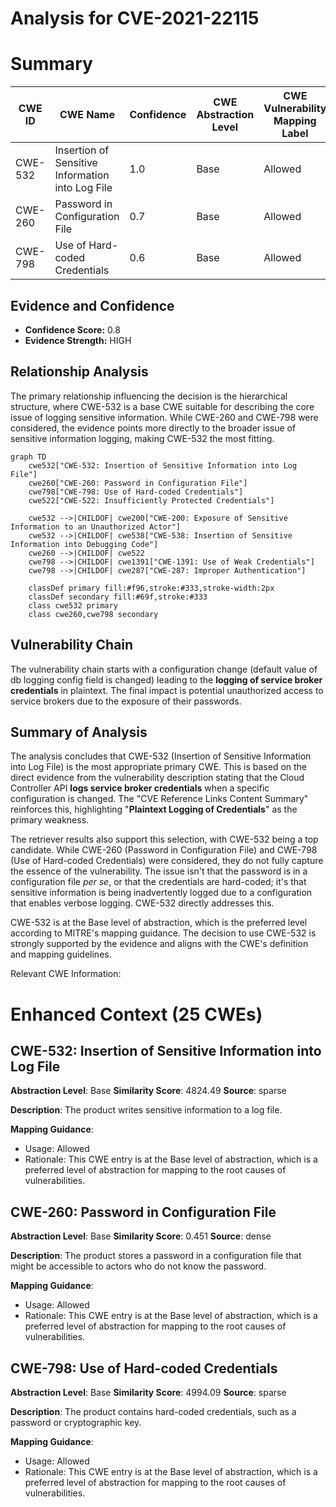 # Analysis for CVE-2021-22115

# Summary
| CWE ID | CWE Name | Confidence | CWE Abstraction Level | CWE Vulnerability Mapping Label | CWE-Vulnerability Mapping Notes |
|---|---|---|---|---|---|
| CWE-532 | Insertion of Sensitive Information into Log File | 1.0 | Base | Allowed | Primary CWE |
| CWE-260 | Password in Configuration File | 0.7 | Base | Allowed | Secondary Candidate |
| CWE-798 | Use of Hard-coded Credentials | 0.6 | Base | Allowed | Secondary Candidate |

## Evidence and Confidence

*   **Confidence Score:** 0.8
*   **Evidence Strength:** HIGH

## Relationship Analysis
The primary relationship influencing the decision is the hierarchical structure, where CWE-532 is a base CWE suitable for describing the core issue of logging sensitive information. While CWE-260 and CWE-798 were considered, the evidence points more directly to the broader issue of sensitive information logging, making CWE-532 the most fitting.

```mermaid
graph TD
    cwe532["CWE-532: Insertion of Sensitive Information into Log File"]
    cwe260["CWE-260: Password in Configuration File"]
    cwe798["CWE-798: Use of Hard-coded Credentials"]
    cwe522["CWE-522: Insufficiently Protected Credentials"]

    cwe532 -->|CHILDOF| cwe200["CWE-200: Exposure of Sensitive Information to an Unauthorized Actor"]
    cwe532 -->|CHILDOF| cwe538["CWE-538: Insertion of Sensitive Information into Debugging Code"]
    cwe260 -->|CHILDOF| cwe522
    cwe798 -->|CHILDOF| cwe1391["CWE-1391: Use of Weak Credentials"]
    cwe798 -->|CHILDOF| cwe287["CWE-287: Improper Authentication"]

    classDef primary fill:#f96,stroke:#333,stroke-width:2px
    classDef secondary fill:#69f,stroke:#333
    class cwe532 primary
    class cwe260,cwe798 secondary
```

## Vulnerability Chain
The vulnerability chain starts with a configuration change (default value of db logging config field is changed) leading to the **logging of service broker credentials** in plaintext. The final impact is potential unauthorized access to service brokers due to the exposure of their passwords.

## Summary of Analysis
The analysis concludes that CWE-532 (Insertion of Sensitive Information into Log File) is the most appropriate primary CWE. This is based on the direct evidence from the vulnerability description stating that the Cloud Controller API **logs service broker credentials** when a specific configuration is changed. The "CVE Reference Links Content Summary" reinforces this, highlighting "**Plaintext Logging of Credentials**" as the primary weakness.

The retriever results also support this selection, with CWE-532 being a top candidate. While CWE-260 (Password in Configuration File) and CWE-798 (Use of Hard-coded Credentials) were considered, they do not fully capture the essence of the vulnerability. The issue isn't that the password is in a configuration file *per se*, or that the credentials are hard-coded; it's that sensitive information is being inadvertently logged due to a configuration that enables verbose logging. CWE-532 directly addresses this.

CWE-532 is at the Base level of abstraction, which is the preferred level according to MITRE's mapping guidance. The decision to use CWE-532 is strongly supported by the evidence and aligns with the CWE's definition and mapping guidelines.

Relevant CWE Information:

# Enhanced Context (25 CWEs)

## CWE-532: Insertion of Sensitive Information into Log File
**Abstraction Level**: Base
**Similarity Score**: 4824.49
**Source**: sparse

**Description**:
The product writes sensitive information to a log file.

**Mapping Guidance**:
- Usage: Allowed
- Rationale: This CWE entry is at the Base level of abstraction, which is a preferred level of abstraction for mapping to the root causes of vulnerabilities.

## CWE-260: Password in Configuration File
**Abstraction Level**: Base
**Similarity Score**: 0.451
**Source**: dense

**Description**:
The product stores a password in a configuration file that might be accessible to actors who do not know the password.

**Mapping Guidance**:
- Usage: Allowed
- Rationale: This CWE entry is at the Base level of abstraction, which is a preferred level of abstraction for mapping to the root causes of vulnerabilities.

## CWE-798: Use of Hard-coded Credentials
**Abstraction Level**: Base
**Similarity Score**: 4994.09
**Source**: sparse

**Description**:
The product contains hard-coded credentials, such as a password or cryptographic key.

**Mapping Guidance**:
- Usage: Allowed
- Rationale: This CWE entry is at the Base level of abstraction, which is a preferred level of abstraction for mapping to the root causes of vulnerabilities.